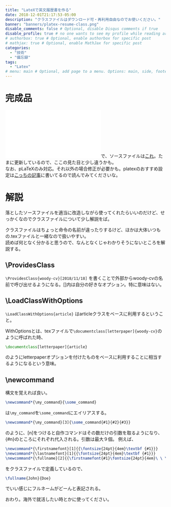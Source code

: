```yaml
---
title: "LateXで英文履歴書を作る"
date: 2018-12-01T21:17:53-05:00
description: "クラスファイルはダウンロード可・再利用自由なのでお使いください。"
banner: "banners/platex-resume-class.png"
disable_comments: false # Optional, disable Disqus comments if true
disable_profile: true # no one wants to see my profile while reading articles
# authorbox: true # Optional, enable authorbox for specific post
# mathjax: true # Optional, enable MathJax for specific post
categories:
  - "技術"
  - "備忘録"
tags:
  - "Latex"
# menu: main # Optional, add page to a menu. Options: main, side, footer
---
```


# 完成品
![resume file](/resume.pdf)で、ソースファイルは[これ](https://github.com/woodyZootopia/resume)。たまに更新しているので、ここの見た目と少し違うかも。\
なお、pLaTeXのみ対応。それ以外の場合修正が必要かも。platexのおすすめ設定は[こっちの記事](2018/12/コマンドラインのlatexでpdfファイルだけを手に入れる快適設定/)に書いてるので読んでみてくださいな。

# 解説
落としたソースファイルを適当に改造しながら使ってくれたらいいのだけど、せっかくなのでクラスファイルについて少し解説をば。

クラスファイルはちょっと命令の名前が違ったりするけど、ほかは大体いつもの.texファイルと一緒なので扱いやすい。\
読めば何となく分かると思うので、なんとなくじゃわかりそうにないところを解説する。

## \ProvidesClass

`\ProvidesClass{woody-cv}[2018/11/18]` を書くことで外部からwoody-cvの名前で呼び出せるようになる。[]内は自分の好きなオプション。特に意味はない。

## \LoadClassWithOptions

` \LoadClassWithOptions{article} ` はarticleクラスをベースに利用するということ。

WithOptionsとは、texファイルで`\documentclass[letterpaper]{woody-cv}`のように呼ばれた時、

```latex
\documentclass[letterpaper]{article}
```

のようにletterpaperオプションを付けたものをベースに利用することに相当するようになるという意味。

## \newcommand

構文を覚えれば良い。
```latex
\newcommand*{\my_command}{\some_command}
```
は`\my_command`を`\some_command`にエイリアスする。

```latex
\newcommand*{\my_command}[3]{\some_command{#1}{#2}{#3}}
```
のように、[n]をつけると自作コマンドはその数だけの引数を取るようになり、{#n}のところにそれぞれ代入される。引数は最大９個。
例えば、
```latex
\newcommand*{\firstnamefont}[1]{{\fontsize{24pt}{4em}\textbf {#1}}}
\newcommand*{\lastnamefont}[1]{{\fontsize{24pt}{4em}\textbf {#1}}}
\newcommand*{\fullname}[2]{{\firstnamefont{#1}\fontsize{24pt}{4em}\ \ \lastnamefont{#2}}}
```
をクラスファイルで定義しているので、
```latex
\fullname{John}{Doe}
```
でいい感じにフルネームがどーんと表記される。

おわり。海外で就活したい時とかに使ってください。
